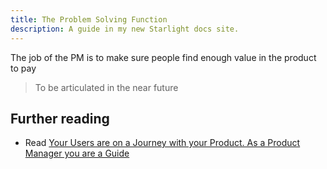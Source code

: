 ```yaml
---
title: The Problem Solving Function
description: A guide in my new Starlight docs site.
---
```


The job of the PM is to make sure people find enough value in the product to pay

> To be articulated in the near future

## Further reading

- Read [Your Users are on a Journey with your Product. As a Product Manager you are a Guide](https://ravivyas.com/2021/10/31/product-is-a-journey-product-manager-is-a-guide)

